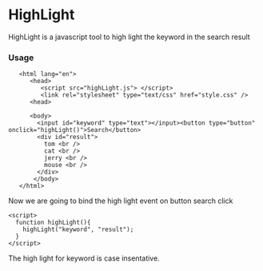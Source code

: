 # HighLight
HighLight is a javascript tool to high light the keyword in the search result

### Usage
```
   <html lang="en">
      <head>
         <script src="highLight.js"> </script>
         <link rel="stylesheet" type="text/css" href="style.css" />
      <head>
      
      <body>
        <input id="keyword" type="text"></input><button type="button" onclick="highLight()">Search</button>
        <div id="result">
          tom <br />
          cat <br />
          jerry <br />
          mouse <br />
        </div>
       </body>
   </html>
```
Now we are going to bind the high light event on button search click
```
<script>
  function highLight(){
    highLight("keyword", "result");
  }
</script>
```

The high light for keyword is case insentative.
